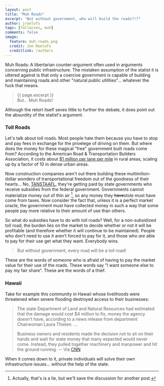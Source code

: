 ```yaml
---
layout: post
title: "Muh Roads"
excerpt: "But without government, who will build the roads?!?"
author: jroelofs
tags: [fallacies, muh]
comments: false
image:
  feature: muh-roads.png
  credit: Jon Roelofs
  creditlink: /authors
---
```


Muh Roads: A libertarian counter-argument often used in arguments concerning public infrastructure.  The mistaken assumption of the statist it is uttered against is that only a coercive government is capable of building and maintaining roads and other "natural public utilities"... whatever the fuck that means.

> {{ page.excerpt }} <br/> But... Muh Roads!

Although the retort itself seves little to further the debate, it does point out the absurdity of the statist's argument.

### Toll Roads

Let's talk about toll roads. Most people hate them because you have to stop and pay fees in exchange for the privelege of driving on them. But where does the money for these magical "free" government built roads come from? According to the American Road & Transportation Builders Association, it costs about [$1 million per lane per mile](http://www.artba.org/about/transportation-faqs/faqs/#20) in rural areas, scaling up by a factor of 10 in dense urban areas.

Now construction companies aren't out there building these multimilion-dollar wonders of transportational freedom out of the goodness of their hearts... No, [TANSTAAFL](/tanstaafl), they're getting paid by state governments who receive subsidies from the federal government. Governments cannot materialize money out of thin air [^1], so any money they <s>have</s>stole must have come from taxes. Now consider the fact that, unless it is a perfect market oracle, the government must have collected money in such a way that some people pay more relative to their amount of use than others.

[^1]: Actually, that's is a lie, but we'll save the discussion for another post.

So what do subsidies have to do with toll roads? Well, for a non-subsidized toll road, the burden lies on the market to decide whether or not it will be profitable (and therefore whether it will continue to be maintained). People who don't need to use it aren't forced to pay for it, and those who *are* able to pay for their use get what they want. Everybody wins.

> But without government, every road will be a toll road!

These are the words of someone who is afraid of having to pay the market value for their use of the roads. These words say "I want someone else to pay my fair share". These are the words of a thief.

### Hawaii

Take for example this community in Hawaii whose livelihoods were threatened when severe flooding destroyed access to their businesses:

> The state Department of Land and Natural Resources had estimated that the damage would cost $4 million to fix, money the agency doesn't have, according to a news release from department Chairwoman Laura Thielen.
> ...
>
> Business owners and residents made the decision not to sit on their hands and wait for state money that many expected would never come. Instead, they pulled together machinery and manpower and hit the ground running.  -- Via [CNN](http://www.cnn.com/2009/US/04/09/hawaii.volunteers.repair/)

When it comes down to it, private individuals will solve their own infrastructure issues... without the help of the state.

